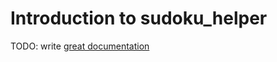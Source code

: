 # Introduction to sudoku_helper

TODO: write [great documentation](http://jacobian.org/writing/great-documentation/what-to-write/)
